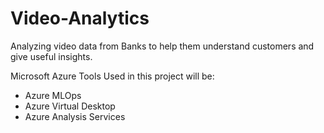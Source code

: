 # Video-Analytics
Analyzing video data from Banks to help them understand customers and give useful insights.  

Microsoft Azure Tools Used in this project will be:
* Azure MLOps
* Azure Virtual Desktop
* Azure Analysis Services
